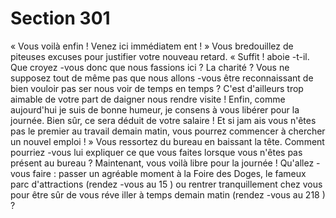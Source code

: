 # Section 301

« Vous voilà enfin ! Venez ici immédiatem ent ! » Vous bredouillez de piteuses excuses
pour justifier votre nouveau retard. « Suffit ! aboie -t-il. Que croyez -vous donc que nous
fassions ici ? La charité ? Vous ne supposez tout de même pas que nous allons -vous être
reconnaissant de bien vouloir pas ser nous voir de temps en temps ? C'est d'ailleurs trop
aimable de votre part de daigner nous rendre visite ! Enfin, comme aujourd'hui je suis de
bonne humeur, je consens à vous libérer pour la journée. Bien sûr, ce sera déduit de votre
salaire ! Et si jam ais vous n'êtes pas le premier au travail demain matin, vous pourrez
commencer à chercher un nouvel emploi ! » Vous ressortez du bureau en baissant la tête.
Comment pourriez -vous lui expliquer ce que vous faites lorsque vous n'êtes pas présent
au bureau ? Maintenant, vous voilà libre pour la journée ! Qu'allez -vous faire : passer un
agréable moment à la Foire des Doges, le fameux parc d'attractions (rendez -vous au  15 )
ou rentrer tranquillement chez vous pour être sûr de vous réve iller à temps demain matin
(rendez -vous au  218 ) ?